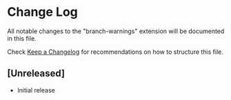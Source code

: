 # Change Log
All notable changes to the "branch-warnings" extension will be documented in this file.

Check [Keep a Changelog](http://keepachangelog.com/) for recommendations on how to structure this file.

## [Unreleased]
- Initial release